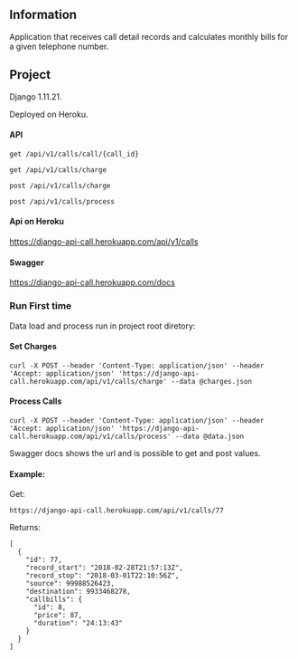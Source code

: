 ## Information
Application that receives call detail records and calculates monthly bills for a given telephone number.

## Project
Django 1.11.21.

Deployed on Heroku.

#### API

    get /api/v1/calls/call/{call_id} 

    get /api/v1/calls/charge 

    post /api/v1/calls/charge 

    post /api/v1/calls/process 

#### Api on Heroku 
https://django-api-call.herokuapp.com/api/v1/calls

#### Swagger
https://django-api-call.herokuapp.com/docs

### Run First time
Data load and process run in project root diretory:

#### Set Charges

    curl -X POST --header 'Content-Type: application/json' --header 'Accept: application/json' 'https://django-api-call.herokuapp.com/api/v1/calls/charge' --data @charges.json

#### Process Calls

    curl -X POST --header 'Content-Type: application/json' --header 'Accept: application/json' 'https://django-api-call.herokuapp.com/api/v1/calls/process' --data @data.json

Swagger docs shows the url and is possible to get and post values.

#### Example:

  Get:
    
    https://django-api-call.herokuapp.com/api/v1/calls/77

  Returns:

    [
      {
        "id": 77,
        "record_start": "2018-02-28T21:57:13Z",
        "record_stop": "2018-03-01T22:10:56Z",
        "source": 99988526423,
        "destination": 9933468278,
        "callbills": {
          "id": 8,
          "price": 87,
          "duration": "24:13:43"
        }
      }
    ]
